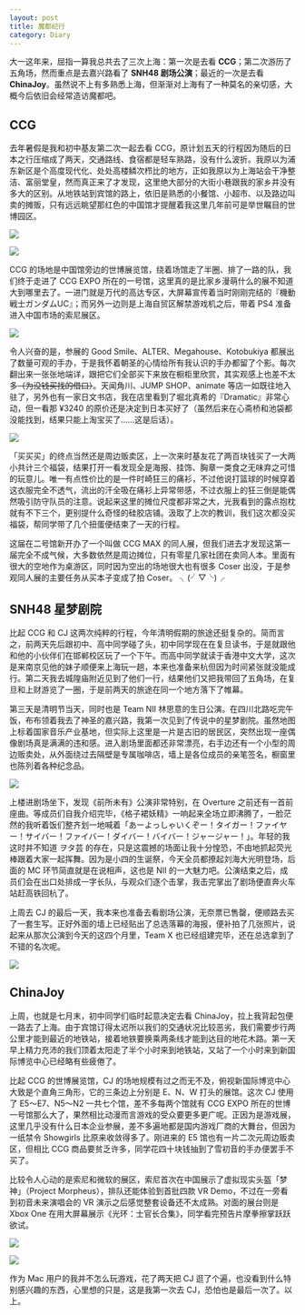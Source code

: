 ```yaml
---
layout: post
title: 魔都纪行
category: Diary
---
```


大一这年来，屈指一算我总共去了三次上海：第一次是去看 **CCG**；第二次游历了五角场，然而重点是去嘉兴路看了 **SNH48 剧场公演**；最近的一次是去看 **ChinaJoy**。虽然说不上有多熟悉上海，但渐渐对上海有了一种莫名的亲切感，大概今后依旧会经常造访魔都吧。

## CCG

去年暑假是我和初中基友第二次一起去看 CCG，原计划五天的行程因为随后的日本之行压缩成了两天，交通路线、食宿都是轻车熟路，没有什么波折。我原以为浦东新区是个高度现代化、处处高楼鳞次栉比的地方，正如我原以为上海站会干净整洁、富丽堂皇，然而真正来了才发现，这里绝大部分的大街小巷跟我的家乡并没有多大的区别。从地铁站到宾馆的路上，依旧是熟悉的小餐馆、小超市、以及路边叫卖的摊贩，只有远远眺望那红色的中国馆才提醒着我这里几年前可是举世瞩目的世博园区。

<!--more-->

![](/images/shanghai-travels-00.jpg)

![](/images/shanghai-travels-01.jpg)

CCG 的场地是中国馆旁边的世博展览馆，绕着场馆走了半圈、排了一路的队，我们终于走进了 CCG EXPO 所在的一号馆，这里真的是比家乡漫萌什么的展不知道大到哪里去了。一进门就是万代的高达专区，大屏幕宣传着当时刚刚完结的『機動戦士ガンダムUC』；而另外一边则是上海自贸区解禁游戏机之后，带着 PS4 准备进入中国市场的索尼展区。

![](/images/shanghai-travels-02.jpg)

令人兴奋的是，参展的 Good Smile、ALTER、Megahouse、Kotobukiya 都展出了数量可观的手办，于是我怀着朝圣的心情给所有我认识的手办都留了个影。每次翻出来一张张地端详，跟把它们全部买下来放在橱柜里欣赏，其实观感上也差不太多~~（为没钱买找的借口）~~。天闻角川、JUMP SHOP、animate 等店一如既往地入驻了，另外也有一家日文书店，我在店里看到了堀北真希的『Dramatic』非常心动，但一看那 ¥3240 的原价还是决定到日本买好了（虽然后来在心斋桥和池袋都没能找到，结果只能上淘宝买了……这是后话）。

![](/images/shanghai-travels-03.jpg)

「买买买」的终点当然还是周边贩卖区，上一次来时基友花了两百块钱买了一大两小共计三个福袋，结果打开一看发现全是海报、挂饰、胸章一类食之无味弃之可惜的玩意儿。唯一有点性价比的是一件时崎狂三的痛衫，不过他说打篮球的时候穿着这衣服完全不透气，流出的汗全吸在痛衫上异常带感，不过衣服上的狂三倒是能偶然吸引防守队员的注意。说起来这里的摊位尺度都非常之大，光我看到的露点抱枕就有不下三个，更别提什么奇怪的硅胶店铺。汲取了上次的教训，我们这次都没买福袋，帮同学带了几个扭蛋便结束了一天的行程。

这届在二号馆新开办了一个叫做 CCG MAX 的同人展，但我们进去才发现这第一届完全不成气候，大多数依然是周边摊位，只有零星几家社团在卖同人本。里面有很大的空地作为桌游区，同时因为空出的场地很大也有很多 Coser 出没，于是参观同人展的主要任务从买本子变成了拍 Coser。 ╮(╯▽╰)╭


## SNH48 星梦剧院

比起 CCG 和 CJ 这两次纯粹的行程，今年清明假期的旅途还挺复杂的。简而言之，前两天先后跟初中、高中同学碰了头，初中同学现在在复旦读书，于是就跟他和他的小伙伴们在邯郸校区玩了一个下午。而高中同学就读于香港中文大学，这次是来南京见他的妹子顺便来上海玩一趟，本来也准备来杭但因为时间紧张就没能成行。第二天我去城隍庙附近见到了他们一行，结果他们又把我带回了五角场，在复旦和上财游览了一圈，于是前两天的旅途在同一个地方落下了帷幕。

第三天是清明节当天，同时也是 Team NII 林思意的生日公演。在四川北路吃完午饭，布布领着我去了神圣的嘉兴路，我第一次见到了传说中的星梦剧院。虽然地图上标着国家音乐产业基地，但实际上这里是一片是古旧的居民区，突然出现一座偶像剧场真是满满的违和感。进入剧场里面都还非常漂亮，右手边还有一个小型的周边贩卖处，从外面绕过去隔壁是专属咖啡店，墙上是各位成员的亲笔签名，橱窗里也陈列着各种纪念品。

![](/images/shanghai-travels-04.jpg)

上楼进剧场坐下，发现《前所未有》公演非常特别，在 Overture 之前还有一首前座曲。等成员们自我介绍完毕，《格子裙妖精》一响起来全场立即沸腾了，一脸茫然的我听着饭们整齐划一地喊着「あーよっしゃいくぞー！タイガー！ファイヤー！サイバー！ファイバー！ダイバー！バイバー！ジャージャー！」。年轻的我这时并不知道 ヲタ芸 的存在，只是这震撼的场面让我十分惶恐，不由地抓起荧光棒跟着大家一起挥舞。因为是小四的生诞祭，今天全员都撩起刘海大光明登场，后面的 MC 环节简直就是在说相声，这也是 NII 的一大魅力吧。公演结束之后，成员们会在出口处排成一字长队，与观众们逐个击掌，我击完掌出了剧场便直奔火车站赶高铁回杭了。

上周去 CJ 的最后一天，我本来也准备去看剧场公演，无奈票已售罄，便顺路去买了一套生写。正好外面的墙上已经贴出了总选落幕的海报，便补拍了几张照片，说起来从那次公演到今天的这四个月里，Team X 也已经组建完毕，还在总选拿到了不错的名次呢。

![](/images/shanghai-travels-05.jpg)


## ChinaJoy

上周，也就是七月末，初中同学们临时起意决定去看 ChinaJoy，拉上我背起包便一路去了上海。由于宾馆订得太迟所以我们的交通状况比较恶劣，我们需要步行两公里才能到最近的地铁站，接着地铁要换乘两条线才能到达目的地花木路。第一天早上精力充沛的我们顶着太阳走了半个小时来到地铁站，又站了一个小时来到新国际博览中心已经略有些疲倦了。

比起 CCG 的世博展览馆，CJ 的场地规模有过之而无不及，俯视新国际博览中心大致是个直角三角形，它的三条边上分别是 E、N、W 打头的展馆。这次 CJ 使用了 E5～E7、N5～N2 一共七个馆，差不多每两个馆就有 CCG EXPO 所在的世博一号馆那么大了，果然相比动漫而言游戏的受众要更多更广呢。正因为是游戏展，这里几乎没有什么日本企业参展，差不多遍地都是国内游戏厂商的大舞台，但因为一纸禁令 Showgirls 比原来收敛得多了。刚进来的 E5 馆也有一片二次元周边贩卖区，但相比 CCG 商品要贫乏许多，同学花四十块钱抽到了雪初音的手办便罢手不买了。

比较令人心动的是索尼和微软的展区，索尼首次在中国展示了虚拟现实头盔「梦神」（Project Morpheus），排队还能体验到首批四款 VR Demo，不过在一旁看到初音未来演唱会的 VR 演示之后感觉整套设备还不太成熟。对面的展台则是 Xbox One 在用大屏幕展示《光环：士官长合集》，同学看完预告片摩拳擦掌跃跃欲试。

![](/images/shanghai-travels-06.jpg)

![](/images/shanghai-travels-07.jpg)

作为 Mac 用户的我并不怎么玩游戏，花了两天把 CJ 逛了个遍，也没看到什么特别感兴趣的东西，心里想的只是，这是我第一次去 CJ，恐怕也是最后一次了。以上。
